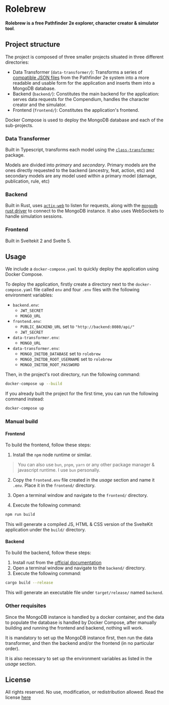 # Rolebrew

**Rolebrew is a free Pathfinder 2e explorer, character creator & simulator tool**.

## Project structure

The project is composed of three smaller projects situated in three different directories:
- Data Transformer (`data-transformer/`): Transforms a series of [compatible JSON files](https://github.com/foundryvtt/pf2e) from the Pathfinder 2e system into a more readable and usable form for the application and inserts them into a MongoDB database.
- Backend (`backend/`): Constitutes the main backend for the application: serves data requests for the Compendium, handles the character creator and the simulator.
- Frontend (`frontend/`): Constitutes the application's frontend.

Docker Compose is used to deploy the MongoDB database and each of the sub-projects.

### Data Transformer

Built in Typescript, transforms each model using the [`class-transformer`](https://github.com/typestack/class-transformer) package.

Models are divided into *primary* and *secondary*. Primary models are the ones directly requested to the backend (ancestry, feat, action, etc) and secondary models are any model used within a primary model (damage, publication, rule, etc)

### Backend

Built in Rust, uses [`actix-web`](https://github.com/actix/actix-web) to listen for requests, along with the [`mongodb` rust driver](https://github.com/mongodb/mongo-rust-driver) to connect to the MongoDB instance. It also uses WebSockets to handle simulation sessions.

### Frontend

Built in Sveltekit 2 and Svelte 5.

## Usage

We include a `docker-compose.yaml` to quickly deploy the application using Docker Compose.

To deploy the application, firstly create a directory next to the `docker-compose.yaml` file called `env` and four `.env` files with the following environment variables:
- `backend.env`:
    - `JWT_SECRET`
    - `MONGO_URL`
- `frontend.env`:
    - `PUBLIC_BACKEND_URL` set to `"http://backend:8080/api/"`
    - `JWT_SECRET`
- `data-transformer.env`:
    - `MONGO_URL`
- `data-transformer.env`:
    - `MONGO_INITDB_DATABASE` set to `rolebrew`
    - `MONGO_INITDB_ROOT_USERNAME` set to `rolebrew`
    - `MONGO_INITDB_ROOT_PASSWORD`


Then, in the project's root directory, run the following command:

```bash
docker-compose up --build
```

If you already built the project for the first time, you can run the following command instead:

```bash
docker-compose up
```

### Manual build

#### Frontend

To build the frontend, follow these steps:
1. Install the `npm` node runtime or similar.

> You can also use `bun`, `pnpm`, `yarn` or any other package manager & javascript runtime. I use `bun` personally.

2. Copy the `frontend.env` file created in the *usage* section and name it `.env`. Place it in the `frontend/` directory.

3. Open a terminal window and navigate to the `frontend/` directory.

4. Execute the following command:

```bash
npm run build
```

This will generate a compiled JS, HTML & CSS version of the SvelteKit application under the `build/` directory.

#### Backend

To build the backend, follow these steps:

1. Install rust from the [official documentation](https://www.rust-lang.org/tools/install)
2. Open a terminal window and navigate to the `backend/` directory.
3. Execute the following command:

```bash
cargo build --release
```

This will generate an executable file under `target/release/` named `backend`.

### Other requisites

Since the MongoDB instance is handled by a docker container, and the data to populate the database is handled by Docker Compose, after manually building and running the frontend and backend, nothing will work.

It is mandatory to set up the MongoDB instance first, then run the data transformer, and then the backend and/or the frontend (in no particular order).

It is also necessary to set up the environment variables as listed in the *usage* section.

## License

All rights reserved. No use, modification, or redistribution allowed.
Read the license [here](./LICENSE)
